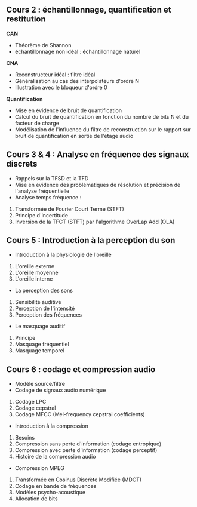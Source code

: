 

## Cours 2 : échantillonnage, quantification et restitution 

**CAN** 
* Théorème de Shannon
* échantillonnage non idéal : échantillonnage naturel

**CNA**  
* Reconstructeur idéal : filtre idéal
* Généralisation au cas des interpolateurs d'ordre N
* Illustration avec le bloqueur d'ordre 0

**Quantification**
* Mise en évidence de bruit de quantification
* Calcul du bruit de quantification en fonction du nombre de bits N et du facteur de charge
* Modélisation de l'influence du filtre de reconstruction sur le rapport sur bruit de quantification en sortie de l'étage audio

## Cours 3 & 4 : Analyse en fréquence des signaux discrets
* Rappels sur la TFSD et la TFD
* Mise en évidence des problématiques de résolution et précision de l'analyse fréquentielle
* Analyse temps fréquence :
1. Transformée de Fourier Court Terme (STFT) 
2. Principe d'incertitude
3. Inversion de la TFCT (STFT) par l'algorithme OverLap Add (OLA)

## Cours 5 : Introduction à la perception du son 

* Introduction à la physiologie de l'oreille
1. L'oreille externe
2. L'oreille moyenne
3. L'oreille interne
* La perception des sons
1. Sensibilité auditive
2. Perception de l'intensité
3. Perception des fréquences
* Le masquage auditif
1. Principe
2. Masquage fréquentiel
3. Masquage temporel



## Cours 6 : codage et compression audio 
* Modèle source/filtre
* Codage de signaux audio numérique
1. Codage LPC
2. Codage cepstral
3. Codage MFCC (Mel-frequency cepstral coefficients)
* Introduction à la compression
1. Besoins
2. Compression sans perte d'information (codage entropique)
3. Compression avec perte d'information (codage perceptif)
4. Histoire de la compression audio
* Compression MPEG
1. Transformée en Cosinus Discrète Modifiée (MDCT)
2. Codage en bande de fréquences
3. Modèles psycho-acoustique
4. Allocation de bits
